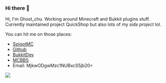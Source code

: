 ### Hi there 👋
Hi, I'm Ghost_chu. Working around Minecraft and Bukkit plugins stuff. Currently maintained project QuickShop but also lots of my *side project* lol.  

You can hit me on those places:  
- [SpigotMC](https://www.spigotmc.org/members/ghost_chu.107180/)
- [Github](https://github.com/Ghost-chu)
- [BukkitDev](https://dev.bukkit.org/members/ghost_chu)
- [MCBBS](https://www.mcbbs.net/home.php?mod=space&uid=1312200)
- Email: MjkwODgwMzc1NUBxcS5jb20=


![](https://github-readme-stats.vercel.app/api?username=Ghost-chu&show_icons=true)

